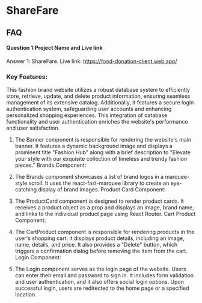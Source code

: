 # ShareFare


## FAQ

#### Question 1:Project Name and Live link

Answer 1: ShareFare.
Live link: https://food-donation-client.web.app/

### Key Features:
This fashion brand website utilizes a robust database system to efficiently store, retrieve, update, and delete product information, ensuring seamless management of its extensive catalog. Additionally, it features a secure login authentication system, safeguarding user accounts and enhancing personalized shopping experiences. This integration of database functionality and user authentication enriches the website's performance and user satisfaction.

1. The Banner component is responsible for rendering the website's main banner. It features a dynamic background image and displays a prominent title "Fashion Hub" along with a brief description to "Elevate your style with our exquisite collection of timeless and trendy fashion pieces."
Brands Component:

2. The Brands component showcases a list of brand logos in a marquee-style scroll. It uses the react-fast-marquee library to create an eye-catching display of brand images.
Product Card Component:

3. The ProductCard component is designed to render product cards. It receives a product object as a prop and displays an image, brand name, and links to the individual product page using React Router.
Cart Product Component:

4. The CartProduct component is responsible for rendering products in the user's shopping cart. It displays product details, including an image, name, details, and price. It also provides a "Delete" button, which triggers a confirmation dialog before removing the item from the cart.
Login Component:

5. The Login component serves as the login page of the website. Users can enter their email and password to sign in. It includes form validation and user authentication, and it also offers social login options. Upon successful login, users are redirected to the home page or a specified location.

